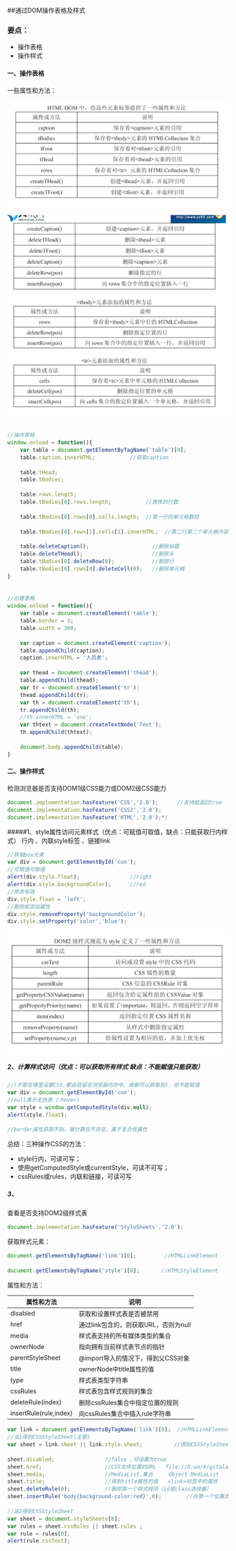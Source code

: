 ##通过DOM操作表格及样式

### 要点：

- 操作表格
- 操作样式

#### 一、操作表格

一些属性和方法：

![](1.PNG)

![](2.PNG)

```js

//操作表格
window.onload = function(){
    var table = document.getElementByTagName('table')[0];
    table.caption.innerHTML;           //获取caption

    table.tHead;
    table.tBodies;

    table.rows.length;
    table.tBodies[0].rows.length;           //表体的行数

    table.tBodies[0].rows[0].cells.length;  //第一行的单元格数目

    table.tBodies[0].rows[1].cells[1].innerHTML;  //第二行第二个单元格内容
    
    table.deleteCaption();                    //删除标题
    table.deleteTHead();                      //删除头
    table.tBodies[0].deleteRow(0);            //删除行
    table.tBodies[0].rows[0].deleteCell(0);   //删除单元格
}


//创建表格
window.onload = function(){
    var table = document.createElement('table');
    table.border = 1;
    table.width = 300;

    var caption = document.createElement('caption');
    table.appendChild(caption);
    caption.innerHTML = '人员表';

    var thead = document.createElement('thead');
    table.appendChild(thead);
    var tr = document.createElement('tr');
    thead.appendChild(tr);
    var th = document.createElement('th');
    tr.appendChild(th);
    //th.innerHTML = 'one';
    var thtext = document.createTextNode('Text');
    th.appendChild(thtext);

    document.body.appendChild(table);
}
```

#### 二、操作样式

检测浏览器是否支持DOM1级CSS能力或DOM2级CSS能力

```js
document.implementation.hasFeature('CSS','2.0');      //支持就返回true
document.implementation.hasFeature('CSS2','2.0');
document.implementation.hasFeature('HTML','2.0');*/
```

#####1、style属性访问元素样式（优点：可赋值可取值，缺点：只能获取行内样式）   行内 、内联style标签 、链接link  

```js
//获取box元素
var div = document.getElementById('con');
//可赋值可取值
alert(div.style.float);                //right
alert(div.style.backgroundColor);      //red
//修改有效
div.style.float = 'left';
//删除和添加属性
div.style.removeProperty('backgroundColor');
div.style.setProperty('color','blue');
```

![](3.PNG)



##### 2、计算样式访问（优点：可以获取所有样式  缺点：不能赋值只能获取）

```js
//(不管在哪里设置CSS,都会驻留在浏览器内存中，故都可以获取到)，但不能赋值
var div = document.getElementById('con');
//null表示无伪类（:hover）
var style = window.getComputedStyle(div,null);
alert(style.float);

//border属性获取不到，被计算后不存在，属于复合性属性
```

总结：三种操作CSS的方法：

- style行内，可读可写；
- 使用getComputedStyle或currentStyle，可读不可写；
- cssRules或rules，内联和链接，可读可写

##### 3、

查看是否支持DOM2级样式表

```js
document.implementation.hasFeature('StyleSheets','2.0');
```

获取样式元素：

```js
document.getElementsByTagName('link')[0];         //HTMLLinkElement

document.getElementsByTagName('style')[0];       //HTMLStyleElement
```

属性和方法：

|属性和方法|说明|
|---|---|
|disabled|获取和设置样式表是否被禁用|
|href|通过link包含的，则获取URL，否则为null|
|media|样式表支持的所有媒体类型的集合|
|ownerNode|指向拥有当前样式表节点的指针|
|parentStyleSheet|@import导入的情况下，得到父CSS对象|
|title|ownerNode中title属性的值|
|type|样式表类型字符串|
|cssRules|样式表包含样式规则的集合|
|deleteRule(index)|删除cssRules集合中指定位置的规则|
|insertRule(rule,index)|向cssRules集合中插入rule字符串|

```js
var link = document.getElementsByTagName('link')[0];  //HTMLLinkElement
//法1得到CSSStyleSheet(主要)
var sheet = link.sheet || link.style.sheet;          //得到CSSStyleSheet

sheet.disabled;                //false ,可设置为true
sheet.href;                    //CSS文件位置的URL   file://D:work/gitalab/js/day../bom.css
sheet.media;                   //MediaList,集合     Object MediaList
sheet.title;                   //得到title属性的值   <link>标签中的属性
sheet.deleteRule(0);           //删除第一个样式规则（id或class选择器）
sheet.insertRule('body{background-color:red}',0);        //在第一个位置添加一个样式规则

//法2得到CSSStyleSheet
var sheet = document.styleSheets[0];
var rules = sheet.cssRules || sheet.rules ;
var rule = rules[0];
alert(rule.cssText);
```





